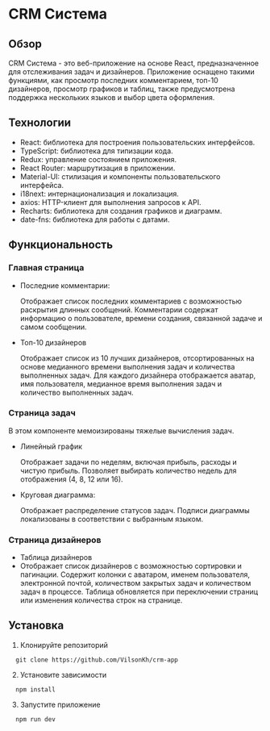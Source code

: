 # CRM Система

## Обзор
CRM Система - это веб-приложение на основе React, предназначенное для отслеживания задач и дизайнеров. Приложение оснащено такими функциями, как просмотр последних комментарием, топ-10 дизайнеров, просмотр графиков и таблиц, также предусмотрена поддержка нескольких языков и выбор цвета оформления. 

## Технологии
- React: библиотека для построения пользовательских интерфейсов.
- TypeScript: библиотека для типизации кода.
- Redux: управление состоянием приложения.
- React Router: маршрутизация в приложении.
- Material-UI: стилизация и компоненты пользовательского интерфейса.
- i18next: интернационализация и локализация.
- axios: HTTP-клиент для выполнения запросов к API.
- Recharts: библиотека для создания графиков и диаграмм.
- date-fns: библиотека для работы с датами.

## Функциональность
### Главная страница
- Последние комментарии:

  Отображает список последних комментариев с возможностью раскрытия длинных сообщений.
  Комментарии содержат информацию о пользователе, времени создания, связанной задаче и самом сообщении.  

- Топ-10 дизайнеров

  Отображает список из 10 лучших дизайнеров, отсортированных на основе медианного времени выполнения задач и количества выполненных задач.
  Для каждого дизайнера отображается аватар, имя пользователя, медианное время выполнения задач и количество выполненных задач.

### Страница задач
  В этом компоненте мемоизированы тяжелые вычисления задач.

- Линейный график

  Отображает задачи по неделям, включая прибыль, расходы и чистую прибыль.
  Позволяет выбирать количество недель для отображения (4, 8, 12 или 16).

- Круговая диаграмма:
  
  Отображает распределение статусов задач.
  Подписи диаграммы локализованы в соответствии с выбранным языком.


### Страница дизайнеров
- Таблица дизайнеров
- 
  Отображает список дизайнеров с возможностью сортировки и пагинации.
  Содержит колонки с аватаром, именем пользователя, электронной почтой, количеством закрытых задач и количеством задач в процессе.
  Таблица обновляется при переключении страниц или изменения количества строк на странице.


## Установка

1. Клонируйте репозиторий
```
  git clone https://github.com/VilsonKh/crm-app
```
2. Установите зависимости
```
  npm install
```
3. Запустите приложение
```
  npm run dev
```